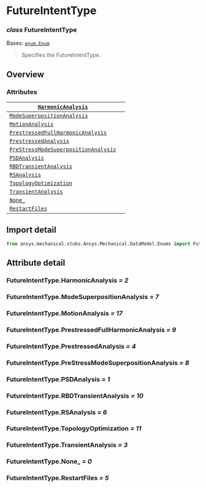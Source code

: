 # FutureIntentType

### *class* FutureIntentType

Bases: [`enum.Enum`](https://docs.python.org/3/library/enum.html#enum.Enum)

> Specifies the FutureIntentType.

> <!-- !! processed by numpydoc !! -->

## Overview

### Attributes

| [`HarmonicAnalysis`](#FutureIntentType.HarmonicAnalysis)                                     |    |
|----------------------------------------------------------------------------------------------|----|
| [`ModeSuperpositionAnalysis`](#FutureIntentType.ModeSuperpositionAnalysis)                   |    |
| [`MotionAnalysis`](#FutureIntentType.MotionAnalysis)                                         |    |
| [`PrestressedFullHarmonicAnalysis`](#FutureIntentType.PrestressedFullHarmonicAnalysis)       |    |
| [`PrestressedAnalysis`](#FutureIntentType.PrestressedAnalysis)                               |    |
| [`PreStressModeSuperpositionAnalysis`](#FutureIntentType.PreStressModeSuperpositionAnalysis) |    |
| [`PSDAnalysis`](#FutureIntentType.PSDAnalysis)                                               |    |
| [`RBDTransientAnalysis`](#FutureIntentType.RBDTransientAnalysis)                             |    |
| [`RSAnalysis`](#FutureIntentType.RSAnalysis)                                                 |    |
| [`TopologyOptimization`](#FutureIntentType.TopologyOptimization)                             |    |
| [`TransientAnalysis`](#FutureIntentType.TransientAnalysis)                                   |    |
| [`None_`](#FutureIntentType.None_)                                                           |    |
| [`RestartFiles`](#FutureIntentType.RestartFiles)                                             |    |

## Import detail

```python
from ansys.mechanical.stubs.Ansys.Mechanical.DataModel.Enums import FutureIntentType
```

## Attribute detail

### FutureIntentType.HarmonicAnalysis *= 2*

### FutureIntentType.ModeSuperpositionAnalysis *= 7*

### FutureIntentType.MotionAnalysis *= 17*

### FutureIntentType.PrestressedFullHarmonicAnalysis *= 9*

### FutureIntentType.PrestressedAnalysis *= 4*

### FutureIntentType.PreStressModeSuperpositionAnalysis *= 8*

### FutureIntentType.PSDAnalysis *= 1*

### FutureIntentType.RBDTransientAnalysis *= 10*

### FutureIntentType.RSAnalysis *= 6*

### FutureIntentType.TopologyOptimization *= 11*

### FutureIntentType.TransientAnalysis *= 3*

### FutureIntentType.None_ *= 0*

### FutureIntentType.RestartFiles *= 5*
